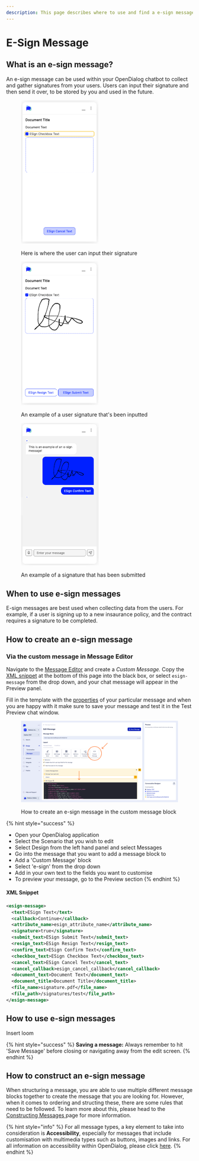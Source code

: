 ```yaml
---
description: This page describes where to use and find a e-sign message type
---
```


# E-Sign Message

## What is an e-sign message?

An e-sign message can be used within your OpenDialog chatbot to collect and gather signatures from your users. Users can input their signature and then send it over, to be stored by you and used in the future.

<div>

<figure><img src="../../../.gitbook/assets/Screenshot 2024-06-04 at 11.25.53.png" alt="" width="209"><figcaption><p>Here is where the user can input their signature</p></figcaption></figure>

 

<figure><img src="../../../.gitbook/assets/Screenshot 2024-06-04 at 11.26.02.png" alt="" width="209"><figcaption><p>An example of a user signature that's been inputted</p></figcaption></figure>

 

<figure><img src="../../../.gitbook/assets/e-sign.png" alt="" width="210"><figcaption><p>An example of a signature that has been submitted</p></figcaption></figure>

</div>

## When to use e-sign messages

E-sign messages are best used when collecting data from the users. For example, if a user is signing up to a new insaurance policy, and the contract requires a signature to be completed.

## How to create an e-sign message

### Via the custom message in Message Editor

Navigate to the [Message Editor](../message-editor.md) and create a _Custom Message._ Copy the [XML snippet](e-sign-message.md#xml-snippet) at the bottom of this page into the black box, or select `esign-message` from the drop down, and your chat message will appear in the Preview panel.&#x20;

Fill in the template with the [properties](e-sign-message.md#properties) of your particular message and when you are happy with it make sure to save your message and test it in the Test Preview chat window.&#x20;

<figure><img src="../../../.gitbook/assets/Group 20.png" alt=""><figcaption><p>How to create an e-sign message in the custom message block</p></figcaption></figure>

{% hint style="success" %}
* Open your OpenDialog application
* Select the Scenario that you wish to edit
* Select Design from the left hand panel and select Messages
* Go into the message that you want to add a message block to
* Add a 'Custom Message' block
* Select 'e-sign' from the drop down
* Add in your own text to the fields you want to customise
* To preview your message, go to the Preview section
{% endhint %}

#### XML Snippet

```xml
<esign-message>
  <text>ESign Text</text>
  <callback>Continue</callback>
  <attribute_name>esign_attribute_name</attribute_name>
  <signature>true</signature>
  <submit_text>ESign Submit Text</submit_text>
  <resign_text>ESign Resign Text</resign_text>
  <confirm_text>ESign Confirm Text</confirm_text>
  <checkbox_text>ESign Checkbox Text</checkbox_text>
  <cancel_text>ESign Cancel Text</cancel_text>
  <cancel_callback>esign_cancel_callback</cancel_callback>
  <document_text>Document Text</document_text>
  <document_title>Document Title</document_title>
  <file_name>signature.pdf</file_name>
  <file_path>/signatures/test</file_path>
</esign-message>
```

## How to use e-sign messages

Insert loom

{% hint style="success" %}
**Saving a message:** Always remember to hit 'Save Message' before closing or navigating away from the edit screen.
{% endhint %}

## How to construct an e-sign message

When structuring a message, you are able to use multiple different message blocks together to create the message that you are looking for. However, when it comes to ordering and structing these, there are some rules that need to be followed. To learn more about this, please head to the [Constructing Messages ](../constructing-messages.md)page for more information.

{% hint style="info" %}
For all message types, a key element to take into consideration is **Accessibility**, especially for messages that include customisation with multimedia types such as buttons, images and links. For all information on accessibility within OpenDialog, please click [here](../../designing-accessible-chatbots.md).
{% endhint %}
